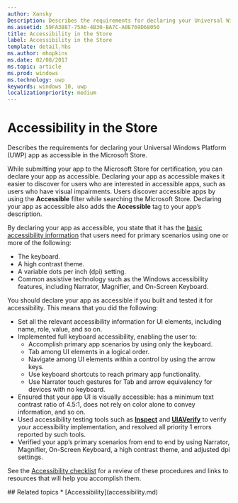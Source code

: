 ```yaml
---
author: Xansky
Description: Describes the requirements for declaring your Universal Windows Platform (UWP) app as accessible in the Microsoft Store.
ms.assetid: 59FA3B87-75A6-4B30-BA7C-A0E769D68050
title: Accessibility in the Store
label: Accessibility in the Store
template: detail.hbs
ms.author: mhopkins
ms.date: 02/08/2017
ms.topic: article
ms.prod: windows
ms.technology: uwp
keywords: windows 10, uwp
localizationpriority: medium
---
```


# Accessibility in the Store  



Describes the requirements for declaring your Universal Windows Platform (UWP) app as accessible in the Microsoft Store.

While submitting your app to the Microsoft Store for certification, you can declare your app as accessible. Declaring your app as accessible makes it easier to discover for users who are interested in accessible apps, such as users who have visual impairments. Users discover accessible apps by using the **Accessible** filter while searching the Microsoft Store. Declaring your app as accessible also adds the **Accessible** tag to your app’s description.

By declaring your app as accessible, you state that it has the [basic accessibility information](basic-accessibility-information.md) that users need for primary scenarios using one or more of the following:

* The keyboard.
* A high contrast theme.
* A variable dots per inch (dpi) setting.
* Common assistive technology such as the Windows accessibility features, including Narrator, Magnifier, and On-Screen Keyboard.

You should declare your app as accessible if you built and tested it for accessibility. This means that you did the following:

* Set all the relevant accessibility information for UI elements, including name, role, value, and so on.
* Implemented full keyboard accessibility, enabling the user to:
    * Accomplish primary app scenarios by using only the keyboard.
    * Tab among UI elements in a logical order.
    * Navigate among UI elements within a control by using the arrow keys.
    * Use keyboard shortcuts to reach primary app functionality.
    * Use Narrator touch gestures for Tab and arrow equivalency for devices with no keyboard.
* Ensured that your app UI is visually accessible: has a minimum text contrast ratio of 4.5:1, does not rely on color alone to convey information, and so on.
* Used accessibility testing tools such as [**Inspect**](https://msdn.microsoft.com/library/windows/desktop/Dd318521) and [**UIAVerify**](https://msdn.microsoft.com/library/windows/desktop/Hh920986) to verify your accessibility implementation, and resolved all priority 1 errors reported by such tools.
* Verified your app’s primary scenarios from end to end by using Narrator, Magnifier, On-Screen Keyboard, a high contrast theme, and adjusted dpi settings.

See the [Accessibility checklist](accessibility-checklist.md) for a review of these procedures and links to resources that will help you accomplish them.

<span id="related_topics"/>
## Related topics    
* [Accessibility](accessibility.md) 
